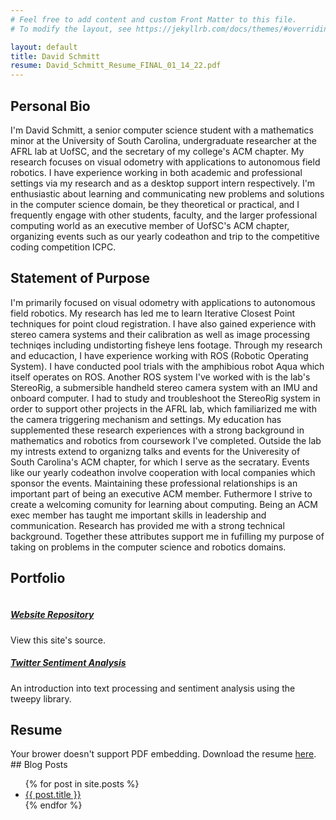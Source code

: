 ```yaml
---
# Feel free to add content and custom Front Matter to this file.
# To modify the layout, see https://jekyllrb.com/docs/themes/#overriding-theme-defaults

layout: default
title: David Schmitt
resume: David_Schmitt_Resume_FINAL_01_14_22.pdf
---
```

## Personal Bio

I'm David Schmitt, a senior computer science student with a mathematics minor at the University of South Carolina, undergraduate researcher at the AFRL lab at UofSC, and the secretary of my college's ACM chapter. My research focuses on visual odometry with applications to autonomous field robotics. I have experience working in both academic and professional settings via my research and as a desktop support intern respectively. I'm enthusiastic about learning and communicating new problems and solutions in the computer science domain, be they theoretical or practical, and I frequently engage with other students, faculty, and the larger professional computing world as an executive member of UofSC's ACM chapter, organizing events such as our yearly codeathon and trip to the competitive coding competition ICPC.

## Statement of Purpose

I'm primarily focused on visual odometry with applications to autonomous field robotics. My research has led me to learn Iterative Closest Point techniques for point cloud registration. I have also gained experience with stereo camera systems and their calibration as well as image processing techniqes including undistorting fisheye lens footage. Through my research and educaction, I have experience working with ROS (Robotic Operating System). I have conducted pool trials with the amphibious robot Aqua which itself operates on ROS. Another ROS system I've worked with is the lab's StereoRig, a submersible handheld stereo camera system with an IMU and onboard computer. I had to study and troubleshoot the StereoRig system in order to support other projects in the AFRL lab, which familiarized me with the camera triggering mechanism and settings. My education has supplemented these research experiences with a strong background in mathematics and robotics from coursework I've completed. Outside the lab my intrests extend to organizng talks and events for the Univeresity of South Carolina's ACM chapter, for which I serve as the secratary. Events like our yearly codeathon involve cooperation with local companies which sponsor the events. Maintaining these professional relationships is an important part of being an executive ACM member. Futhermore I strive to create a welcoming comunity for learning about computing. Being an ACM exec member has taught me important skills in leadership and communication. Research has provided me with a strong technical background. Together these attributes support  me in fufilling my purpose of taking on problems in the computer science and robotics domains. 

## Portfolio
<div class="container">
  <div class="row">
    <div class="one-half column">
      <h5><a href="https://github.com/schmitd/schmitd.github.io">Website Repository</a></h5>
      View this site's source.
    </div>
    <div class="one-half column">
      <h5><a href="https://github.com/schmitd/Twitter-Substitutions-Sentiment-Analysis">Twitter Sentiment Analysis</a></h5>
      An introduction into text processing and sentiment analysis using the tweepy library.
    </div>
  </div>
</div>

## Resume
<object data="{{ page.resume }}" type="application/pdf" width="100%" height="600px">
  Your brower doesn't support PDF embedding. Download the resume <a href="{{ page.resume }}">here</a>.
</object>
<br>
## Blog Posts
<ul>
  {% for post in site.posts %}
    <li>
      <a href="{{ post.url }}">{{ post.title }}</a>
    </li>
  {% endfor %}
</ul>
